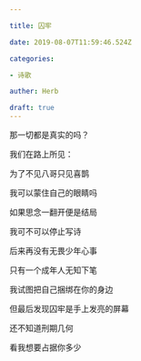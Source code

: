 ```yaml
---

title: 囚牢

date: 2019-08-07T11:59:46.524Z

categories:

- 诗歌

auther: Herb 

draft: true
---
```


那一切都是真实的吗？

我们在路上所见：

为了不见八哥只见喜鹊

我可以蒙住自己的眼睛吗



如果思念一翻开便是结局

我可不可以停止写诗

后来再没有无畏少年心事

只有一个成年人无知下笔



我试图把自己捆绑在你的身边

但最后发现囚牢是手上发亮的屏幕

还不知道刑期几何

看我想要占据你多少

